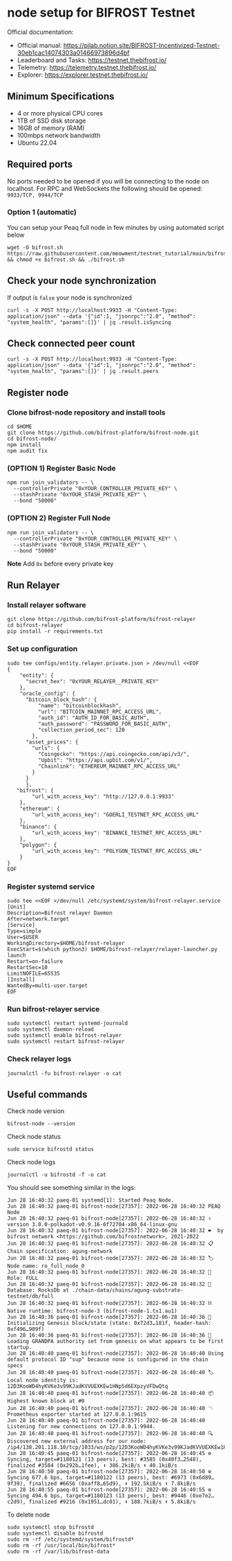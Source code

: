 # node setup for BIFROST Testnet

Official documentation:
- Official manual: https://pilab.notion.site/BIFROST-Incentivized-Testnet-30eb1cac14074303a01466973896d4bf
- Leaderboard and Tasks: https://testnet.thebifrost.io/
- Telemetry: https://telemetry.testnet.thebifrost.io/
- Explorer: https://explorer.testnet.thebifrost.io/

## Minimum Specifications
- 4 or more physical CPU cores
- 1TB of SSD disk storage
- 16GB of memory (RAM)
- 100mbps network bandwidth
- Ubuntu 22.04

## Required ports
No ports needed to be opened if you will be connecting to the node on localhost.
For RPC and WebSockets the following should be opened: `9933/TCP, 9944/TCP`

### Option 1 (automatic)
You can setup your Peaq full node in few minutes by using automated script below
```
wget -O bifrost.sh https://raw.githubusercontent.com/meowment/testnet_tutorial/main/bifrost/bifrost.sh && chmod +x bifrost.sh && ./bifrost.sh
```

## Check your node synchronization
If output is `false` your node is synchronized
```
curl -s -X POST http://localhost:9933 -H "Content-Type: application/json" --data '{"id":1, "jsonrpc":"2.0", "method": "system_health", "params":[]}' | jq .result.isSyncing
```

## Check connected peer count
```
curl -s -X POST http://localhost:9933 -H "Content-Type: application/json" --data '{"id":1, "jsonrpc":"2.0", "method": "system_health", "params":[]}' | jq .result.peers
```

## Register node
### Clone bifrost-node repository and install tools
```
cd $HOME
git clone https://github.com/bifrost-platform/bifrost-node.git
cd bifrost-node/
npm install
npm audit fix
```

### (OPTION 1) Register Basic Node
```
npm run join_validators -- \
  --controllerPrivate "0xYOUR_CONTROLLER_PRIVATE_KEY" \
  --stashPrivate "0xYOUR_STASH_PRIVATE_KEY" \
  --bond "50000"
```

### (OPTION 2) Register Full Node
```
npm run join_validators -- \
  --controllerPrivate "0xYOUR_CONTROLLER_PRIVATE_KEY" \
  --stashPrivate "0xYOUR_STASH_PRIVATE_KEY" \
  --bond "50000"
```

**Note** Add `0x` before every private key

## Run Relayer
### Install relayer software
```
git clone https://github.com/bifrost-platform/bifrost-relayer
cd bifrost-relayer
pip install -r requirements.txt
```

### Set up configuration
```
sudo tee configs/entity.relayer.private.json > /dev/null <<EOF
{
    "entity": {
      "secret_hex": "0xYOUR_RELAYER__PRIVATE_KEY"
    },
    "oracle_config": {
      "bitcoin_block_hash": {
          "name": "bitcoinblockhash",
          "url": "BITCOIN_MAINNET_RPC_ACCESS_URL",
          "auth_id": "AUTH_ID_FOR_BASIC_AUTH",
          "auth_password": "PASSWORD_FOR_BASIC_AUTH",
          "collection_period_sec": 120
        },
      "asset_prices": {
        "urls": {
          "Coingecko": "https://api.coingecko.com/api/v3/",
          "Upbit": "https://api.upbit.com/v1/",
          "Chainlink": "ETHEREUM_MAINNET_RPC_ACCESS_URL"
        }
      }
	  },
   "bifrost": {
        "url_with_access_key": "http://127.0.0.1:9933"
    },
    "ethereum": {
        "url_with_access_key": "GOERLI_TESTNET_RPC_ACCESS_URL"
    },
    "binance": {
        "url_with_access_key": "BINANCE_TESTNET_RPC_ACCESS_URL"
    },
    "polygon": {
        "url_with_access_key": "POLYGON_TESTNET_RPC_ACCESS_URL"
    }
}
EOF
```

### Register systemd service
```
sudo tee <<EOF >/dev/null /etc/systemd/system/bifrost-relayer.service
[Unit]
Description=Bifrost relayer Daemon
After=network.target
[Service]
Type=simple
User=$USER
WorkingDirectory=$HOME/bifrost-relayer
ExecStart=$(which python3) $HOME/bifrost-relayer/relayer-launcher.py launch
Restart=on-failure
RestartSec=10
LimitNOFILE=65535
[Install]
WantedBy=multi-user.target
EOF
```

### Run bifrost-relayer service
```
sudo systemctl restart systemd-journald
sudo systemctl daemon-reload
sudo systemctl enable bifrost-relayer
sudo systemctl restart bifrost-relayer
```

### Check relayer logs
```
journalctl -fu bifrost-relayer -o cat
```


## Useful commands
Check node version
```
bifrost-node --version
```

Check node status
```
sudo service bifrostd status
```

Check node logs
```
journalctl -u bifrostd -f -o cat
```

You should see something similar in the logs:
```
Jun 28 16:40:32 paeq-01 systemd[1]: Started Peaq Node.
Jun 28 16:40:32 paeq-01 bifrost-node[27357]: 2022-06-28 16:40:32 PEAQ Node
Jun 28 16:40:32 paeq-01 bifrost-node[27357]: 2022-06-28 16:40:32 ✌️  version 3.0.0-polkadot-v0.9.16-6f72704-x86_64-linux-gnu
Jun 28 16:40:32 paeq-01 bifrost-node[27357]: 2022-06-28 16:40:32 ❤️  by bifrost network <https://github.com/bifrostnetwork>, 2021-2022
Jun 28 16:40:32 paeq-01 bifrost-node[27357]: 2022-06-28 16:40:32 📋 Chain specification: agung-network
Jun 28 16:40:32 paeq-01 bifrost-node[27357]: 2022-06-28 16:40:32 🏷  Node name: ro_full_node_0
Jun 28 16:40:32 paeq-01 bifrost-node[27357]: 2022-06-28 16:40:32 👤 Role: FULL
Jun 28 16:40:32 paeq-01 bifrost-node[27357]: 2022-06-28 16:40:32 💾 Database: RocksDb at ./chain-data/chains/agung-substrate-testnet/db/full
Jun 28 16:40:32 paeq-01 bifrost-node[27357]: 2022-06-28 16:40:32 ⛓  Native runtime: bifrost-node-3 (bifrost-node-1.tx1.au1)
Jun 28 16:40:36 paeq-01 bifrost-node[27357]: 2022-06-28 16:40:36 🔨 Initializing Genesis block/state (state: 0x72d3…181f, header-hash: 0xf496…909f)
Jun 28 16:40:36 paeq-01 bifrost-node[27357]: 2022-06-28 16:40:36 👴 Loading GRANDPA authority set from genesis on what appears to be first startup.
Jun 28 16:40:40 paeq-01 bifrost-node[27357]: 2022-06-28 16:40:40 Using default protocol ID "sup" because none is configured in the chain specs
Jun 28 16:40:40 paeq-01 bifrost-node[27357]: 2022-06-28 16:40:40 🏷  Local node identity is: 12D3KooWD4hyKVKe3v99KJadKVVUEXKEw1HNp5d6EXpzyVFDwQtq
Jun 28 16:40:40 paeq-01 bifrost-node[27357]: 2022-06-28 16:40:40 📦 Highest known block at #0
Jun 28 16:40:40 paeq-01 bifrost-node[27357]: 2022-06-28 16:40:40 〽️ Prometheus exporter started at 127.0.0.1:9615
Jun 28 16:40:40 paeq-01 bifrost-node[27357]: 2022-06-28 16:40:40 Listening for new connections on 127.0.0.1:9944.
Jun 28 16:40:40 paeq-01 bifrost-node[27357]: 2022-06-28 16:40:40 🔍 Discovered new external address for our node: /ip4/138.201.118.10/tcp/1033/ws/p2p/12D3KooWD4hyKVKe3v99KJadKVVUEXKEw1HNp5d6EXpzyVFDwQtq
Jun 28 16:40:45 paeq-01 bifrost-node[27357]: 2022-06-28 16:40:45 ⚙️  Syncing, target=#1180121 (13 peers), best: #3585 (0x40f3…2548), finalized #3584 (0x292b…1fee), ⬇ 386.2kiB/s ⬆ 40.1kiB/s
Jun 28 16:40:50 paeq-01 bifrost-node[27357]: 2022-06-28 16:40:50 ⚙️  Syncing 677.6 bps, target=#1180122 (13 peers), best: #6973 (0x6d89…9f39), finalized #6656 (0xaff8…65d9), ⬇ 192.5kiB/s ⬆ 7.8kiB/s
Jun 28 16:40:55 paeq-01 bifrost-node[27357]: 2022-06-28 16:40:55 ⚙️  Syncing 494.6 bps, target=#1180123 (13 peers), best: #9446 (0xe7e2…c2d9), finalized #9216 (0x1951…dc01), ⬇ 188.7kiB/s ⬆ 5.8kiB/s
```

To delete node
```
sudo systemctl stop bifrostd
sudo systemctl disable bifrostd
sudo rm -rf /etc/systemd/system/bifrostd*
sudo rm -rf /usr/local/bin/bifrost*
sudo rm -rf /var/lib/bifrost-data
```

